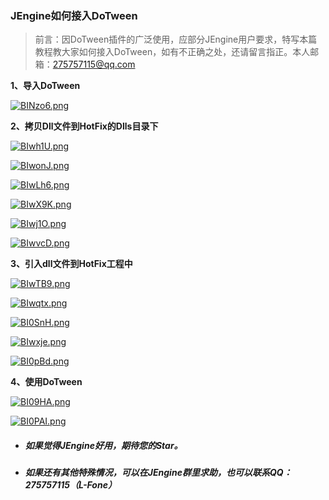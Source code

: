 ### JEngine如何接入DoTween

> 前言：因DoTween插件的广泛使用，应部分JEngine用户要求，特写本篇教程教大家如何接入DoTween，如有不正确之处，还请留言指正。本人邮箱：275757115@qq.com

**1、导入DoTween**

[![BINzo6.png](https://s1.ax1x.com/2020/11/07/BINzo6.png)](https://imgchr.com/i/BINzo6)

**2、拷贝Dll文件到HotFix的Dlls目录下**

[![BIwh1U.png](https://s1.ax1x.com/2020/11/07/BIwh1U.png)](https://imgchr.com/i/BIwh1U)

[![BIwonJ.png](https://s1.ax1x.com/2020/11/07/BIwonJ.png)](https://imgchr.com/i/BIwonJ)

[![BIwLh6.png](https://s1.ax1x.com/2020/11/07/BIwLh6.png)](https://imgchr.com/i/BIwLh6)

[![BIwX9K.png](https://s1.ax1x.com/2020/11/07/BIwX9K.png)](https://imgchr.com/i/BIwX9K)

[![BIwj1O.png](https://s1.ax1x.com/2020/11/07/BIwj1O.png)](https://imgchr.com/i/BIwj1O)

[![BIwvcD.png](https://s1.ax1x.com/2020/11/07/BIwvcD.png)](https://imgchr.com/i/BIwvcD)

**3、引入dll文件到HotFix工程中**

[![BIwTB9.png](https://s1.ax1x.com/2020/11/07/BIwTB9.png)](https://imgchr.com/i/BIwTB9)

[![BIwqtx.png](https://s1.ax1x.com/2020/11/07/BIwqtx.png)](https://imgchr.com/i/BIwqtx)

[![BI0SnH.png](https://s1.ax1x.com/2020/11/07/BI0SnH.png)](https://imgchr.com/i/BI0SnH)

[![BIwxje.png](https://s1.ax1x.com/2020/11/07/BIwxje.png)](https://imgchr.com/i/BIwxje)

[![BI0pBd.png](https://s1.ax1x.com/2020/11/07/BI0pBd.png)](https://imgchr.com/i/BI0pBd)

**4、使用DoTween**

[![BI09HA.png](https://s1.ax1x.com/2020/11/07/BI09HA.png)](https://imgchr.com/i/BI09HA)

[![BI0PAI.png](https://s1.ax1x.com/2020/11/07/BI0PAI.png)](https://imgchr.com/i/BI0PAI)

- ##### 如果觉得JEngine好用，期待您的Star。

- ##### 如果还有其他特殊情况，可以在JEngine群里求助，也可以联系QQ：275757115（L-Fone）







